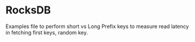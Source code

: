 # RocksDB
Examples file to perform short vs Long Prefix keys to measure read latency in fetching first keys, random key.
